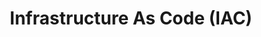 ---
type: "course"
title: "Infrastructure As Code (IAC)"
description: "Learn how to manage infrastructure using code, enabling automation and consistency in deployments."
weight: 5
tags: ["IAC", "infrastructure as code"]
categories: "IAC"
level: "beginner"
banner: "images/sre-k8s.svg"
---